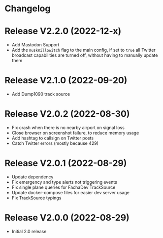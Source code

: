 # Changelog

# Release V2.2.0 (2022-12-x)

- Add Mastodon Support
- Add the `muskKillSwitch` flag to the main config, if set to `true` all Twitter broadcast capabilities are turned off,
  without having to manually update them

# Release V2.1.0 (2022-09-20)

- Add Dump1090 track source

# Release V2.0.2 (2022-08-30)

- Fix crash when there is no nearby airport on signal loss
- Close browser on screenshot failure, to reduce memory usage
- Add hashtag to callsign on Twitter posts
- Catch Twitter errors (mostly because 429)

# Release V2.0.1 (2022-08-29)

- Update dependency
- Fix emergency and type alerts not triggering events
- Fix single plane queries for FachaDev TrackSource
- Update docker-compose files for easier dev server usage
- Fix TrackSource typings

# Release V2.0.0 (2022-08-29)

- Initial 2.0 release
